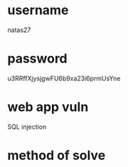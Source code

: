 # username
natas27
# password
u3RRffXjysjgwFU6b9xa23i6prmUsYne
# web app vuln
SQL injection
# method of solve
